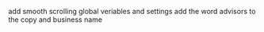 add smooth scrolling
global veriables and settings 
add the word advisors to the copy and business name
